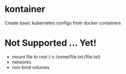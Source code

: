 # kontainer
Create basic kubernetes configs from docker containers


# Not Supported ... Yet!
 * mount file to root (-v /some/file.txt:/file.txt)
 * networks
 * non-bind volumes
